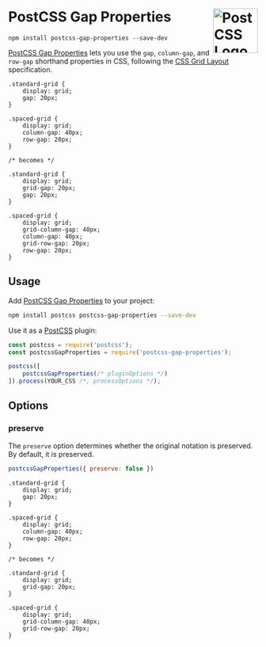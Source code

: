 # PostCSS Gap Properties [<img src="https://postcss.github.io/postcss/logo.svg" alt="PostCSS Logo" width="90" height="90" align="right">][PostCSS]

`npm install postcss-gap-properties --save-dev`

[PostCSS Gap Properties] lets you use the `gap`, `column-gap`, and `row-gap`
shorthand properties in CSS, following the [CSS Grid Layout] specification.

```pcss
.standard-grid {
	display: grid;
	gap: 20px;
}

.spaced-grid {
	display: grid;
	column-gap: 40px;
	row-gap: 20px;
}

/* becomes */

.standard-grid {
	display: grid;
	grid-gap: 20px;
	gap: 20px;
}

.spaced-grid {
	display: grid;
	grid-column-gap: 40px;
	column-gap: 40px;
	grid-row-gap: 20px;
	row-gap: 20px;
}
```

## Usage

Add [PostCSS Gap Properties] to your project:

```bash
npm install postcss postcss-gap-properties --save-dev
```

Use it as a [PostCSS] plugin:

```js
const postcss = require('postcss');
const postcssGapProperties = require('postcss-gap-properties');

postcss([
	postcssGapProperties(/* pluginOptions */)
]).process(YOUR_CSS /*, processOptions */);
```



## Options

### preserve

The `preserve` option determines whether the original notation
is preserved. By default, it is preserved.

```js
postcssGapProperties({ preserve: false })
```

```pcss
.standard-grid {
	display: grid;
	gap: 20px;
}

.spaced-grid {
	display: grid;
	column-gap: 40px;
	row-gap: 20px;
}

/* becomes */

.standard-grid {
	display: grid;
	grid-gap: 20px;
}

.spaced-grid {
	display: grid;
	grid-column-gap: 40px;
	grid-row-gap: 20px;
}
```

[cli-url]: https://github.com/csstools/postcss-plugins/actions/workflows/test.yml?query=workflow/test
[css-url]: https://cssdb.org/#gap-properties
[discord]: https://discord.gg/bUadyRwkJS
[npm-url]: https://www.npmjs.com/package/postcss-gap-properties

[PostCSS]: https://github.com/postcss/postcss
[PostCSS Gap Properties]: https://github.com/csstools/postcss-plugins/tree/main/plugins/postcss-gap-properties
[CSS Grid Layout]: https://www.w3.org/TR/css-grid-1/#gutters
